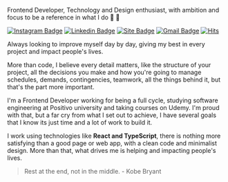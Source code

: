 

Frontend Developer, Technology and Design enthusiast, with ambition and focus to be a reference in what I do :rocket: :purple_heart:

[![Instagram Badge](https://img.shields.io/badge/-@arthurlbo-6633cc?style=flat-square&labelColor=6633cc&logo=instagram&logoColor=white&link=https://www.instagram.com/arthur.lbo)](https://www.instagram.com/arthur.lbo)
[![Linkedin Badge](https://img.shields.io/badge/-arthurlbo-6633cc?style=flat-square&logo=Linkedin&logoColor=white&link=https://www.linkedin.com/in/arthurlbo)](https://www.linkedin.com/in/arthurlbo)
[![Site Badge](https://img.shields.io/badge/-arthurlbo.dev-6633cc?style=flat-square&logo=react&logoColor=white&labelColor=6633cc&link=https://arthurlbo-dev.vercel.app)](https://arthurlbo-dev.vercel.app)
[![Gmail Badge](https://img.shields.io/badge/-arthurlbo16@gmail.com-6633cc?style=flat-square&logo=Gmail&logoColor=white&link=mailto:arthurlbo16@gmail.com)](mailto:arthurlbo16@gmail.com)
[![Hits](https://hits.seeyoufarm.com/api/count/incr/badge.svg?url=https%3A%2F%2Fgithub.com%2Farthurlbo%2Fhit-counter&count_bg=%236633CC&title_bg=%236633CC&icon=&icon_color=%23E7E7E7&title=Profile+views&edge_flat=false)](https://hits.seeyoufarm.com)

Always looking to improve myself day by day, giving my best in every project and impact people's lives.

More than code, I believe every detail matters, like the structure of your project, all the decisions you make and how you're going to manage schedules, demands, contingencies, teamwork, all the things behind it, but that's the part more important.

I'm a Frontend Developer working for being a full cycle, studying software engineering at Positivo university and taking courses on Udemy. I'm proud with that, but a far cry from what I set out to achieve, I have several goals that I know its just time and a lot of work to build it. 

I work using technologies like <strong>React and TypeScript</strong>, there is nothing more satisfying than a good page or web app, with a clean code and minimalist design. More than that, what drives me is helping and impacting people's lives.

> Rest at the end, not in the middle. - Kobe Bryant

